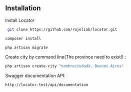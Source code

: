 ## Installation

Install Locator

```bash
 git clone https://github.com/rojeliob/locator.git
```

```bash
composer install 
```

```bash
php artisan migrate
```

Create city by command line(The province need to exist!) : 
```bash
php artisan create-city "nombreciudadX, Buenos Aires"

```

Swagger documentation API:

```bash
http://locator.test/api/documentation
```